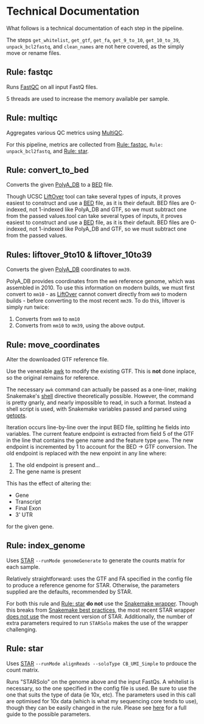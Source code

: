 # Technical Documentation

What follows is a technical documentation of each step in the pipeline.

The steps `get_whitelist`,
`get_gtf`,
`get_fa`,
`get_9_to_10`,
`get_10_to_39`,
`unpack_bcl2fastq`,
and `clean_names` are not here covered,
as the simply move or rename files.

## Rule: fastqc

Runs [FastQC][fastqc] on all input FastQ files.

5 threads are used to increase the memory available per sample.

## Rule: multiqc

Aggregates various QC metrics using [MultiQC][multiqc].

For this pipeline,
metrics are collected from [Rule: fastqc](#rule-fastqc),
`Rule: unpack_bcl2fastq`,
and [Rule: star](#rule-star).

## Rule: convert_to_bed

Converts the given [PolyA_DB][polyadb] to a [BED][bed] file.

Though UCSC [LiftOver][liftover] tool can take several types of inputs,
it proves easiest to construct and use a [BED][bed] file,
as it is their default.
BED files are 0-indexed,
not 1-indexed like PolyA_DB and GTF,
so we must subtract one from the passed values.tool can take several types of inputs,
it proves easiest to construct and use a [BED][bed] file,
as it is their default.
BED files are 0-indexed,
not 1-indexed like PolyA_DB and GTF,
so we must subtract one from the passed values.

## Rules: liftover_9to10 & liftover_10to39

Converts the given [PolyA_DB][polyadb] coordinates to `mm39`.

PolyA_DB provides coordinates from the `mm9` reference genome,
which was assembled in 2010.
To use this information on modern builds,
we must first convert to `mm10` -
as [LiftOver][liftover] cannot convert directly from `mm9` to modern builds -
before converting to the most recent `mm39`.
To do this,
liftover is simply run twice:

1. Converts from `mm9` to `mm10`
1. Converts from `mm10` to `mm39`, using the above output.

## Rule: move_coordinates

Alter the downloaded GTF reference file.

Use the venerable [awk][awk] to modify the existing GTF.
This is **not** done inplace,
so the original remains for reference.

The necessary `awk` command can actually be passed as a one-liner,
making Snakemake's [shell][shell] directive theoretically possible.
However,
the command is pretty gnarly,
and nearly impossible to read,
in such a format.
Instead a shell script is used,
with Snakemake variables passed and parsed using [getopts][getopts].

Iteration occurs line-by-line over the input BED file,
splitting he fields into variables.
The current feature endpoint is extracted from field 5 of the GTF
in the line that contains the gene name and the feature type `gene`.
The new endpoint is incremented by 1 to account for the BED -> GTF conversion.
The old endpoint is replaced with the new enpoint in any line where:

1. The old endpoint is present and...
1. The gene name is present

This has the effect of altering the:

* Gene
* Transcript
* Final Exon
* 3' UTR

for the given gene.

## Rule: index_genome

Uses [STAR][star] `--runMode genomeGenerate`  to generate the counts matrix for each sample.

Relatively straightforward:
uses the GTF and FA specified in the config file to produce a reference genome for STAR.
Otherwise, the parameters supplied are the defaults,
recommended by STAR.

For both this rule and [Rule: star](#rule-star)
**do not** use the [Snakemake wrapper][wrappers].
Though this breaks from [Snakemake best practices][bps],
the most recent STAR wrapper [does not use][star_wrapper]
the most recent version of STAR.
Additionally,
the number of extra parameters required to run `STARSolo`
makes the use of the wrapper challenging.

## Rule: star

Uses [STAR][star] `--runMode alignReads --soloType CB_UMI_Simple` to prdouce the count matrix.

Runs "STARSolo" on the genome above and the input FastQs.
A whitelist is necessary,
so the one specified in the config file is used.
Be sure to use the one that suits the type of data (ie 10x, etc).
The parameters used in this call are optimised for 10x data
(which is what my sequencing core tends to use),
though they can be easily changed in the rule.
Please see [here][starsolo] for a full guide to the possible parameters.

[fastqc]: https://www.bioinformatics.babraham.ac.uk/projects/fastqc/ "FastQC"
[multiqc]: https://multiqc.info/docs/ "MultiQC"
[polyadb]: https://exon.apps.wistar.org/polya_db/v3/ "PolyA_DBv3"
[bed]: https://genome.ucsc.edu/FAQ/FAQformat.html#format1 "BED File Format"
[liftover]:  https://genome.ucsc.edu/cgi-bin/hgLiftOver "LiftOver"
[awk]: https://www.gnu.org/software/gawk/manual/gawk.html "awk"
[shell]: https://snakemake.readthedocs.io/en/stable/snakefiles/rules.html "Snakemake Shell"
[getopts]: https://www.freebsd.org/cgi/man.cgi?query=getopt&sektion=1 "getopts"
[star]: https://github.com/alexdobin/STAR "STAR"
[wrappers]: https://snakemake-wrappers.readthedocs.io/en/stable/ "Snakemake Wrappers Repository"
[bps]: https://snakemake.readthedocs.io/en/stable/snakefiles/modularization.html#snakefiles-wrappers "Snakemake Wrappers"
[star_wrapper]: https://snakemake-wrappers.readthedocs.io/en/stable/wrappers/star.html "STAR Wrapper"
[STARSolo]: https://github.com/alexdobin/STAR "STARSolo"
